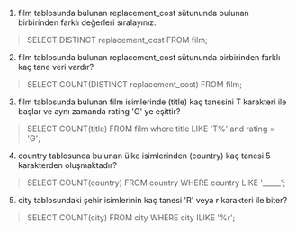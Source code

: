 1. film tablosunda bulunan replacement_cost sütununda bulunan birbirinden farklı değerleri sıralayınız.
> SELECT DISTINCT replacement_cost FROM film;
2. film tablosunda bulunan replacement_cost sütununda birbirinden farklı kaç tane veri vardır?
> SELECT COUNT(DISTINCT replacement_cost) FROM film;
3. film tablosunda bulunan film isimlerinde (title) kaç tanesini T karakteri ile başlar ve aynı zamanda rating 'G' ye eşittir?
> SELECT COUNT(title) FROM film where title LIKE 'T%' and rating = 'G';
4. country tablosunda bulunan ülke isimlerinden (country) kaç tanesi 5 karakterden oluşmaktadır?
> SELECT COUNT(country) FROM country WHERE country LIKE '_____';
5. city tablosundaki şehir isimlerinin kaç tanesi 'R' veya r karakteri ile biter?
> SELECT COUNT(city) FROM city WHERE city ILIKE '%r';

